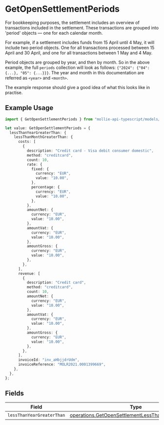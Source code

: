 # GetOpenSettlementPeriods

For bookkeeping purposes, the settlement includes an overview of transactions included in the settlement. These transactions are grouped into 'period' objects — one for each calendar month.

For example, if a settlement includes funds from 15 April until 4 May, it will include two period objects. One for all transactions processed between 15 April and 30 April, and one for all transactions between 1 May and 4 May.

Period objects are grouped by year, and then by month. So in the above example, the full `periods` collection will look as follows: `{"2024": {"04": {...}, "05": {...}}}`. The year and month in this documentation are referred as `<year>` and `<month>`.

The example response should give a good idea of what this looks like in practise.

## Example Usage

```typescript
import { GetOpenSettlementPeriods } from "mollie-api-typescript/models/operations";

let value: GetOpenSettlementPeriods = {
  lessThanYearGreaterThan: {
    lessThanMonthGreaterThan: {
      costs: [
        {
          description: "Credit card - Visa debit consumer domestic",
          method: "creditcard",
          count: 10,
          rate: {
            fixed: {
              currency: "EUR",
              value: "10.00",
            },
            percentage: {
              currency: "EUR",
              value: "10.00",
            },
          },
          amountNet: {
            currency: "EUR",
            value: "10.00",
          },
          amountVat: {
            currency: "EUR",
            value: "10.00",
          },
          amountGross: {
            currency: "EUR",
            value: "10.00",
          },
        },
      ],
      revenue: [
        {
          description: "Credit card",
          method: "creditcard",
          count: 10,
          amountNet: {
            currency: "EUR",
            value: "10.00",
          },
          amountVat: {
            currency: "EUR",
            value: "10.00",
          },
          amountGross: {
            currency: "EUR",
            value: "10.00",
          },
        },
      ],
      invoiceId: "inv_aHbjjdrUdm",
      invoiceReference: "MOLR2021.0001399669",
    },
  },
};
```

## Fields

| Field                                                                                                                      | Type                                                                                                                       | Required                                                                                                                   | Description                                                                                                                |
| -------------------------------------------------------------------------------------------------------------------------- | -------------------------------------------------------------------------------------------------------------------------- | -------------------------------------------------------------------------------------------------------------------------- | -------------------------------------------------------------------------------------------------------------------------- |
| `lessThanYearGreaterThan`                                                                                                  | [operations.GetOpenSettlementLessThanYearGreaterThan](../../models/operations/getopensettlementlessthanyeargreaterthan.md) | :heavy_minus_sign:                                                                                                         | N/A                                                                                                                        |